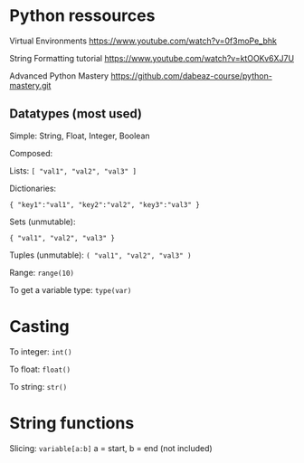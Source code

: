 # Python ressources

Virtual Environments https://www.youtube.com/watch?v=0f3moPe_bhk

String Formatting tutorial https://www.youtube.com/watch?v=ktOOKv6XJ7U

Advanced Python Mastery https://github.com/dabeaz-course/python-mastery.git


## Datatypes (most used)

Simple: String, Float, Integer, Boolean

Composed:

Lists: ```[ "val1", "val2", "val3" ]```

Dictionaries: 

```
{ "key1":"val1", "key2":"val2", "key3":"val3" }
```

Sets (unmutable):

```
{ "val1", "val2", "val3" }
```

Tuples (unmutable): ```( "val1", "val2", "val3" )```

Range: ```range(10)```

To get a variable type: ```type(var)```


# Casting

To integer: ```int()```

To float: ```float()```

To string: ```str()```


# String functions

Slicing: ```variable[a:b]``` a = start, b = end (not included)

